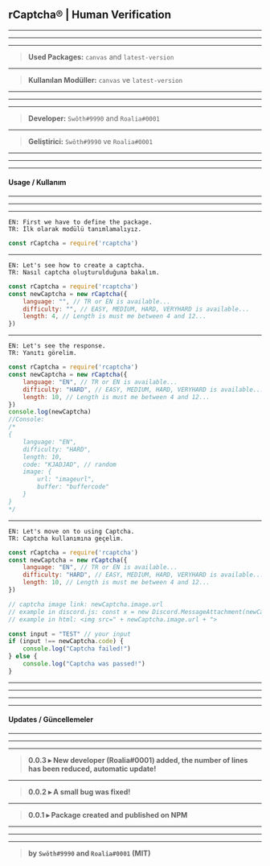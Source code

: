 ## rCaptcha® | Human Verification
---
---
---
> **Used Packages:** `canvas` and `latest-version`
---
> **Kullanılan Modüller:** `canvas` ve `latest-version`
---
---
---
> **Developer:** `Swôth#9990` and `Roalia#0001`
---
> **Geliştirici:** `Swôth#9990` ve `Roalia#0001`
---
---
---
#### Usage / Kullanım
---
---
---
```
EN: First we have to define the package.
TR: İlk olarak modülü tanımlamalıyız.
```
```js
const rCaptcha = require('rcaptcha')
```
---
```
EN: Let's see how to create a captcha.
TR: Nasıl captcha oluşturulduğuna bakalım.
```
```js
const rCaptcha = require('rcaptcha')
const newCaptcha = new rCaptcha({
    language: "", // TR or EN is available...
    difficulty: "", // EASY, MEDIUM, HARD, VERYHARD is available...
    length: 4, // Length is must me between 4 and 12...
})
```
---
```
EN: Let's see the response.
TR: Yanıtı görelim.
```
```js
const rCaptcha = require('rcaptcha')
const newCaptcha = new rCaptcha({
    language: "EN", // TR or EN is available...
    difficulty: "HARD", // EASY, MEDIUM, HARD, VERYHARD is available...
    length: 10, // Length is must me between 4 and 12...
})
console.log(newCaptcha)
//Console:
/*
{
    language: "EN",
    difficulty: "HARD",
    length: 10,
    code: "KJADJAD", // random
    image: {
        url: "imageurl",
        buffer: "buffercode"
    }
}
*/
```
---
```
EN: Let's move on to using Captcha.
TR: Captcha kullanımına geçelim.
```
```js
const rCaptcha = require('rcaptcha')
const newCaptcha = new rCaptcha({
    language: "EN", // TR or EN is available...
    difficulty: "HARD", // EASY, MEDIUM, HARD, VERYHARD is available...
    length: 10, // Length is must me between 4 and 12...
})

// captcha image link: newCaptcha.image.url
// example in discord.js: const x = new Discord.MessageAttachment(newCaptcha.image.buffer)
// example in html: <img src=" + newCaptcha.image.url + ">

const input = "TEST" // your input
if (input !== newCaptcha.code) {
    console.log("Captcha failed!")
} else {
    console.log("Captcha was passed!")
}
```
---
---
---
---
#### Updates / Güncellemeler
---
---
---
> **0.0.3 ▸ New developer (Roalia#0001) added, the number of lines has been reduced, automatic update!**
---
> **0.0.2 ▸ A small bug was fixed!**
---
> **0.0.1 ▸ Package created and published on NPM**
---
---
---
> **by `Swôth#9990` and `Roalia#0001` (MIT)**
